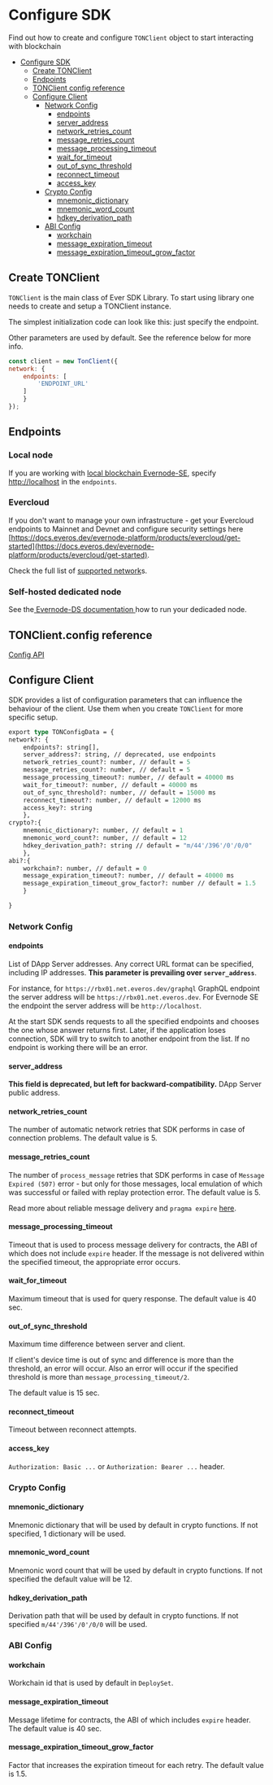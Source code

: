 # Configure SDK

&#x20;Find out how to create and configure `TONClient` object to start interacting with blockchain

* [Configure SDK](configure\_sdk.md#configure-sdk)
  * [Create TONClient](configure\_sdk.md#create-tonclient)
  * [Endpoints](configure\_sdk.md#endpoints)
  * [TONClient config reference](configure\_sdk.md#tonclient.config-reference)
  * [Configure Client](configure\_sdk.md#configure-client)
    * [Network Config](configure\_sdk.md#network-config)
      * [endpoints](configure\_sdk.md#endpoints)
      * [server\_address](configure\_sdk.md#server\_address)
      * [network\_retries\_count](configure\_sdk.md#network\_retries\_count)
      * [message\_retries\_count](configure\_sdk.md#message\_retries\_count)
      * [message\_processing\_timeout](configure\_sdk.md#message\_processing\_timeout)
      * [wait\_for\_timeout](configure\_sdk.md#wait\_for\_timeout)
      * [out\_of\_sync\_threshold](configure\_sdk.md#out\_of\_sync\_threshold)
      * [reconnect\_timeout](configure\_sdk.md#reconnect\_timeout)
      * [access\_key](configure\_sdk.md#access\_key)
    * [Crypto Config](configure\_sdk.md#crypto-config)
      * [mnemonic\_dictionary](configure\_sdk.md#mnemonic\_dictionary)
      * [mnemonic\_word\_count](configure\_sdk.md#mnemonic\_word\_count)
      * [hdkey\_derivation\_path](configure\_sdk.md#hdkey\_derivation\_path)
    * [ABI Config](configure\_sdk.md#abi-config)
      * [workchain](configure\_sdk.md#workchain)
      * [message\_expiration\_timeout](configure\_sdk.md#message\_expiration\_timeout)
      * [message\_expiration\_timeout\_grow\_factor](configure\_sdk.md#message\_expiration\_timeout\_grow\_factor)

## Create TONClient

`TONClient` is the main class of Ever SDK Library. To start using library one needs to create and setup a TONClient instance.

The simplest initialization code can look like this: just specify the endpoint.

Other parameters are used by default. See the reference below for more info.&#x20;

```javascript
const client = new TonClient({
network: { 
    endpoints: [
        'ENDPOINT_URL'
    ] 
    } 
});
```

## Endpoints

### Local node&#x20;

If you are working with [local blockchain Evernode-SE](https://github.com/tonlabs/evernode-se), specify [http://localhost](http://localhost) in the `endpoints`.

### Evercloud

If you don't want to manage your own infrastructure -  get your Evercloud endpoints to Mainnet and Devnet and configure security settings here [https://docs.everos.dev/evernode-platform/products/evercloud/get-started](https://docs.everos.dev/evernode-platform/products/evercloud/get-started).

Check the full list of [supported network](../../reference/ever-os-api/networks.md)s.&#x20;

### Self-hosted dedicated node

See the[ Evernode-DS documentation ](https://docs.everos.dev/evernode-platform/products/dapp-server-ds)how to run your dedicaded node.

## TONClient.config reference

[Config API](../../reference/types-and-methods/mod\_client.md#clientconfig)

## Configure Client

SDK provides a list of configuration parameters that can influence the behaviour of the client. Use them when you create `TONClient` for more specific setup.

```graphql
export type TONConfigData = {
network?: { 
    endpoints?: string[],
    server_address?: string, // deprecated, use endpoints
    network_retries_count?: number, // default = 5
    message_retries_count?: number, // default = 5
    message_processing_timeout?: number, // default = 40000 ms
    wait_for_timeout?: number, // default = 40000 ms
    out_of_sync_threshold?: number, // default = 15000 ms
    reconnect_timeout?: number, // default = 12000 ms
    access_key?: string
    },
crypto?:{
    mnemonic_dictionary?: number, // default = 1
    mnemonic_word_count?: number, // default = 12
    hdkey_derivation_path?: string // default = "m/44'/396'/0'/0/0"
    },
abi?:{
    workchain?: number, // default = 0
    message_expiration_timeout?: number, // default = 40000 ms
    message_expiration_timeout_grow_factor?: number // default = 1.5
    }

}
```

### Network Config

#### endpoints

List of DApp Server addresses. Any correct URL format can be specified, including IP addresses. **This parameter is prevailing over `server_address`**.

For instance, for `https://rbx01.net.everos.dev/graphql` GraphQL endpoint the server address will be `https://rbx01.net.everos.dev`. For Evernode SE the endpoint the server address will be `http://localhost`.

At the start SDK sends requests to all the specified endpoints and chooses the one whose answer returns first. Later, if the application loses connection, SDK will try to switch to another endpoint from the list. If no endpoint is working there will be an error.

#### server\_address

**This field is deprecated, but left for backward-compatibility.** DApp Server public address.

#### network\_retries\_count

The number of automatic network retries that SDK performs in case of connection problems. The default value is 5.

#### message\_retries\_count

The number of `process_message` retries that SDK performs in case of `Message Expired (507)` error - but only for those messages, local emulation of which was successful or failed with replay protection error. The default value is 5.

Read more about reliable message delivery and `pragma expire` [here](../work\_with\_contracts/message\_expiration.md).

#### message\_processing\_timeout

Timeout that is used to process message delivery for contracts, the ABI of which does not include `expire` header. If the message is not delivered within the specified timeout, the appropriate error occurs.

#### wait\_for\_timeout

Maximum timeout that is used for query response. The default value is 40 sec.

#### out\_of\_sync\_threshold

Maximum time difference between server and client.

If client's device time is out of sync and difference is more than the threshold, an error will occur. Also an error will occur if the specified threshold is more than `message_processing_timeout/2`.

The default value is 15 sec.

#### reconnect\_timeout

Timeout between reconnect attempts.

#### access\_key

&#x20;`Authorization: Basic ...` or `Authorization: Bearer ...` header.

### Crypto Config

#### mnemonic\_dictionary

Mnemonic dictionary that will be used by default in crypto functions. If not specified, 1 dictionary will be used.

#### mnemonic\_word\_count

Mnemonic word count that will be used by default in crypto functions. If not specified the default value will be 12.

#### hdkey\_derivation\_path

Derivation path that will be used by default in crypto functions. If not specified `m/44'/396'/0'/0/0` will be used.

### ABI Config

#### workchain

Workchain id that is used by default in `DeploySet`.

#### message\_expiration\_timeout

Message lifetime for contracts, the ABI of which includes `expire` header. The default value is 40 sec.

#### message\_expiration\_timeout\_grow\_factor

Factor that increases the expiration timeout for each retry. The default value is 1.5.
